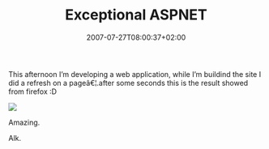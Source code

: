 ﻿---
title: "Exceptional ASPNET"
description: ""
date: 2007-07-27T08:00:37+02:00
draft: false
tags: [ASPNET]
categories: [ASPNET]
---
This afternoon I’m developing a web application, while I’m buildind the site I did a refresh on a pageâ€¦.after some seconds this is the result showed from firefox :D

![](http://www.nablasoft.com/Alkampfer/wp-content/uploads/2007/07/072707-1530-exceptional11.png)

Amazing.

Alk.
